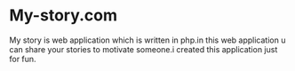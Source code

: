 # My-story.com
My story is web application which is written in php.in this web application u can share your stories to motivate someone.i created this application just for fun.
